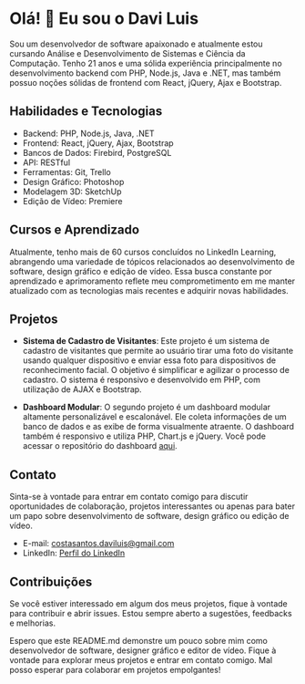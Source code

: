 # Olá! 👋 Eu sou o Davi Luis

Sou um desenvolvedor de software apaixonado e atualmente estou cursando Análise e Desenvolvimento de Sistemas e Ciência da Computação. Tenho 21 anos e uma sólida experiência principalmente no desenvolvimento backend com PHP, Node.js, Java e .NET, mas também possuo noções sólidas de frontend com React, jQuery, Ajax e Bootstrap.

## Habilidades e Tecnologias

- Backend: PHP, Node.js, Java, .NET
- Frontend: React, jQuery, Ajax, Bootstrap
- Bancos de Dados: Firebird, PostgreSQL
- API: RESTful
- Ferramentas: Git, Trello
- Design Gráfico: Photoshop
- Modelagem 3D: SketchUp
- Edição de Vídeo: Premiere

## Cursos e Aprendizado

Atualmente, tenho mais de 60 cursos concluídos no LinkedIn Learning, abrangendo uma variedade de tópicos relacionados ao desenvolvimento de software, design gráfico e edição de vídeo. Essa busca constante por aprendizado e aprimoramento reflete meu comprometimento em me manter atualizado com as tecnologias mais recentes e adquirir novas habilidades.

## Projetos

- **Sistema de Cadastro de Visitantes**: Este projeto é um sistema de cadastro de visitantes que permite ao usuário tirar uma foto do visitante usando qualquer dispositivo e enviar essa foto para dispositivos de reconhecimento facial. O objetivo é simplificar e agilizar o processo de cadastro. O sistema é responsivo e desenvolvido em PHP, com utilização de AJAX e Bootstrap.

- **Dashboard Modular**: O segundo projeto é um dashboard modular altamente personalizável e escalonável. Ele coleta informações de um banco de dados e as exibe de forma visualmente atraente. O dashboard também é responsivo e utiliza PHP, Chart.js e jQuery. Você pode acessar o repositório do dashboard [aqui](https://github.com/DaviLuisSantos/Dashboard).

## Contato

Sinta-se à vontade para entrar em contato comigo para discutir oportunidades de colaboração, projetos interessantes ou apenas para bater um papo sobre desenvolvimento de software, design gráfico ou edição de vídeo.

- E-mail: costasantos.daviluis@gmail.com
- LinkedIn: [Perfil do LinkedIn](https://www.linkedin.com/in/davi-luis-santos-costa-b96725218/)

## Contribuições

Se você estiver interessado em algum dos meus projetos, fique à vontade para contribuir e abrir issues. Estou sempre aberto a sugestões, feedbacks e melhorias.

Espero que este README.md demonstre um pouco sobre mim como desenvolvedor de software, designer gráfico e editor de vídeo. Fique à vontade para explorar meus projetos e entrar em contato comigo. Mal posso esperar para colaborar em projetos empolgantes!
